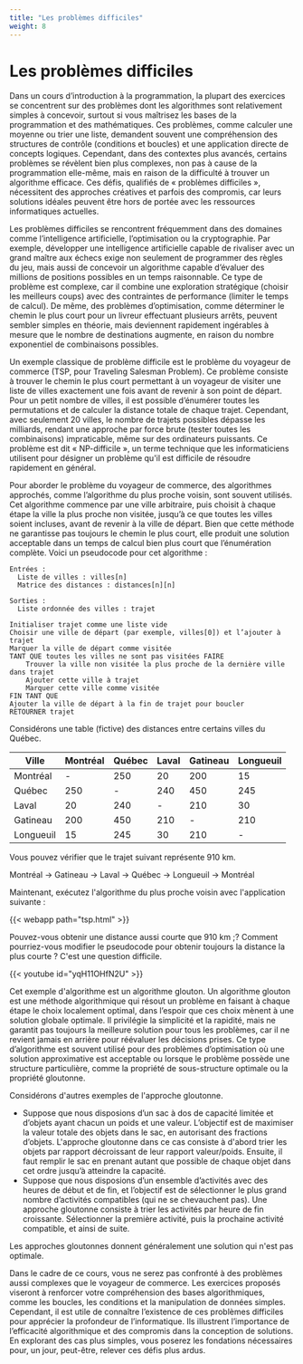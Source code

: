 ```yaml
---
title: "Les problèmes difficiles"
weight: 8
---
```



# Les problèmes difficiles

Dans un cours d’introduction à la programmation, la plupart des exercices se concentrent sur des problèmes dont les algorithmes sont relativement simples à concevoir, surtout si vous maîtrisez les bases de la programmation et des mathématiques. Ces problèmes, comme calculer une moyenne ou trier une liste, demandent souvent une compréhension des structures de contrôle (conditions et boucles) et une application directe de concepts logiques. Cependant, dans des contextes plus avancés, certains problèmes se révèlent bien plus complexes, non pas à cause de la programmation elle-même, mais en raison de la difficulté à trouver un algorithme efficace. Ces défis, qualifiés de « problèmes difficiles », nécessitent des approches créatives et parfois des compromis, car leurs solutions idéales peuvent être hors de portée avec les ressources informatiques actuelles.

Les problèmes difficiles se rencontrent fréquemment dans des domaines comme l’intelligence artificielle, l’optimisation ou la cryptographie. Par exemple, développer une intelligence artificielle capable de rivaliser avec un grand maître aux échecs exige non seulement de programmer des règles du jeu, mais aussi de concevoir un algorithme capable d’évaluer des millions de positions possibles en un temps raisonnable. Ce type de problème est complexe, car il combine une exploration stratégique (choisir les meilleurs coups) avec des contraintes de performance (limiter le temps de calcul). De même, des problèmes d’optimisation, comme déterminer le chemin le plus court pour un livreur effectuant plusieurs arrêts, peuvent sembler simples en théorie, mais deviennent rapidement ingérables à mesure que le nombre de destinations augmente, en raison du nombre exponentiel de combinaisons possibles.

Un exemple classique de problème difficile est le problème du voyageur de commerce (TSP, pour Traveling Salesman Problem). Ce problème consiste à trouver le chemin le plus court permettant à un voyageur de visiter une liste de villes exactement une fois avant de revenir à son point de départ. Pour un petit nombre de villes, il est possible d’énumérer toutes les permutations et de calculer la distance totale de chaque trajet. Cependant, avec seulement 20 villes, le nombre de trajets possibles dépasse les milliards, rendant une approche par force brute (tester toutes les combinaisons) impraticable, même sur des ordinateurs puissants. Ce problème est dit « NP-difficile », un terme technique que les informaticiens utilisent pour désigner un problème qu'il est difficile de résoudre rapidement en général. 

Pour aborder le problème du voyageur de commerce, des algorithmes approchés, comme l’algorithme du plus proche voisin, sont souvent utilisés. Cet algorithme commence par une ville arbitraire, puis choisit à chaque étape la ville la plus proche non visitée, jusqu’à ce que toutes les villes soient incluses, avant de revenir à la ville de départ. Bien que cette méthode ne garantisse pas toujours le chemin le plus court, elle produit une solution acceptable dans un temps de calcul bien plus court que l’énumération complète. Voici un pseudocode pour cet algorithme&nbsp;:

```
Entrées :
  Liste de villes : villes[n]
  Matrice des distances : distances[n][n]

Sorties :
  Liste ordonnée des villes : trajet

Initialiser trajet comme une liste vide
Choisir une ville de départ (par exemple, villes[0]) et l’ajouter à trajet
Marquer la ville de départ comme visitée
TANT QUE toutes les villes ne sont pas visitées FAIRE
    Trouver la ville non visitée la plus proche de la dernière ville dans trajet
    Ajouter cette ville à trajet
    Marquer cette ville comme visitée
FIN TANT QUE
Ajouter la ville de départ à la fin de trajet pour boucler
RETOURNER trajet
```

Considérons une table (fictive) des distances entre certains villes du Québec.

| Ville      | Montréal | Québec | Laval | Gatineau | Longueuil |
|------------|----------|--------|-------|----------|-----------|
| Montréal   | -        | 250    | 20    | 200      | 15        |
| Québec     | 250      | -      | 240   | 450      | 245       |
| Laval      | 20       | 240    | -     | 210      | 30        |
| Gatineau   | 200      | 450    | 210   | -        | 210       |
| Longueuil  | 15       | 245    | 30    | 210      | -         |


Vous pouvez vérifier que le trajet suivant représente 910 km.

Montréal -> Gatineau -> Laval -> Québec -> Longueuil -> Montréal

Maintenant, exécutez l'algorithme du plus proche voisin avec l'application suivante&nbsp;:

{{< webapp path="tsp.html" >}}

Pouvez-vous obtenir une distance aussi courte que 910&nbsp;km&nbsp;;? Comment pourriez-vous modifier
le pseudocode pour obtenir toujours la distance la plus courte&nbsp;? C'est une question difficile.


{{< youtube id="yqH11OHfN2U" >}}


Cet exemple d'algorithme est un algorithme glouton.
Un algorithme glouton est une méthode algorithmique qui résout un problème en faisant à chaque étape le choix localement optimal, dans l’espoir que ces choix mènent à une solution globale optimale. Il privilégie la simplicité et la rapidité, mais ne garantit pas toujours la meilleure solution pour tous les problèmes, car il ne revient jamais en arrière pour réévaluer les décisions prises. Ce type d’algorithme est souvent utilisé pour des problèmes d’optimisation où une solution approximative est acceptable ou lorsque le problème possède une structure particulière, comme la propriété de sous-structure optimale ou la propriété gloutonne.

Considérons d'autres exemples de l'approche gloutonne.

-  Suppose que nous disposions d’un sac à dos de capacité limitée et d’objets ayant chacun un poids et une valeur. L’objectif est de maximiser la valeur totale des objets dans le sac, en autorisant des fractions d’objets. L'approche gloutonne dans ce cas consiste à d'abord trier les objets par rapport décroissant de leur rapport valeur/poids. Ensuite, il faut remplir le sac en prenant autant que possible de chaque objet dans cet ordre jusqu’à atteindre la capacité.
- Suppose que nous disposions d’un ensemble d’activités avec des heures de début et de fin, et l’objectif est de sélectionner le plus grand nombre d’activités compatibles (qui ne se chevauchent pas). Une approche gloutonne consiste à trier les activités par heure de fin croissante. Sélectionner la première activité, puis la prochaine activité compatible, et ainsi de suite.

Les approches gloutonnes donnent généralement une solution qui n'est pas optimale.

Dans le cadre de ce cours, vous ne serez pas confronté à des problèmes aussi complexes que le voyageur de commerce. Les exercices proposés viseront à renforcer votre compréhension des bases algorithmiques, comme les boucles, les conditions et la manipulation de données simples. Cependant, il est utile de connaître l’existence de ces problèmes difficiles pour apprécier la profondeur de l’informatique. Ils illustrent l’importance de l’efficacité algorithmique et des compromis dans la conception de solutions. En explorant des cas plus simples, vous poserez les fondations nécessaires pour, un jour, peut-être, relever ces défis plus ardus.

